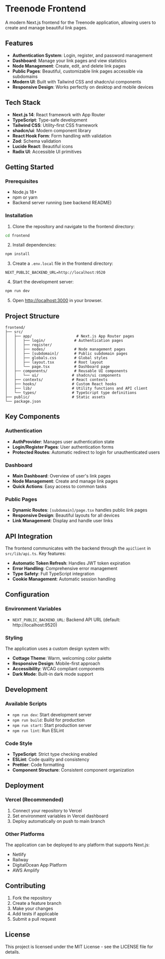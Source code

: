 # Treenode Frontend

A modern Next.js frontend for the Treenode application, allowing users to create and manage beautiful link pages.

## Features

- **Authentication System**: Login, register, and password management
- **Dashboard**: Manage your link pages and view statistics
- **Node Management**: Create, edit, and delete link pages
- **Public Pages**: Beautiful, customizable link pages accessible via subdomains
- **Modern UI**: Built with Tailwind CSS and shadcn/ui components
- **Responsive Design**: Works perfectly on desktop and mobile devices

## Tech Stack

- **Next.js 14**: React framework with App Router
- **TypeScript**: Type-safe development
- **Tailwind CSS**: Utility-first CSS framework
- **shadcn/ui**: Modern component library
- **React Hook Form**: Form handling with validation
- **Zod**: Schema validation
- **Lucide React**: Beautiful icons
- **Radix UI**: Accessible UI primitives

## Getting Started

### Prerequisites

- Node.js 18+ 
- npm or yarn
- Backend server running (see backend README)

### Installation

1. Clone the repository and navigate to the frontend directory:
```bash
cd frontend
```

2. Install dependencies:
```bash
npm install
```

3. Create a `.env.local` file in the frontend directory:
```env
NEXT_PUBLIC_BACKEND_URL=http://localhost:9520
```

4. Start the development server:
```bash
npm run dev
```

5. Open [http://localhost:3000](http://localhost:3000) in your browser.

## Project Structure

```
frontend/
├── src/
│   ├── app/                    # Next.js App Router pages
│   │   ├── login/             # Authentication pages
│   │   ├── register/
│   │   ├── nodes/             # Node management pages
│   │   ├── [subdomain]/       # Public subdomain pages
│   │   ├── globals.css        # Global styles
│   │   ├── layout.tsx         # Root layout
│   │   └── page.tsx           # Dashboard page
│   ├── components/            # Reusable UI components
│   │   └── ui/               # shadcn/ui components
│   ├── contexts/             # React contexts
│   ├── hooks/                # Custom React hooks
│   ├── lib/                  # Utility functions and API client
│   └── types/                # TypeScript type definitions
├── public/                   # Static assets
└── package.json
```

## Key Components

### Authentication
- **AuthProvider**: Manages user authentication state
- **Login/Register Pages**: User authentication forms
- **Protected Routes**: Automatic redirect to login for unauthenticated users

### Dashboard
- **Main Dashboard**: Overview of user's link pages
- **Node Management**: Create and manage link pages
- **Quick Actions**: Easy access to common tasks

### Public Pages
- **Dynamic Routes**: `[subdomain]/page.tsx` handles public link pages
- **Responsive Design**: Beautiful layouts for all devices
- **Link Management**: Display and handle user links

## API Integration

The frontend communicates with the backend through the `apiClient` in `src/lib/api.ts`. Key features:

- **Automatic Token Refresh**: Handles JWT token expiration
- **Error Handling**: Comprehensive error management
- **Type Safety**: Full TypeScript integration
- **Cookie Management**: Automatic session handling

## Configuration

### Environment Variables

- `NEXT_PUBLIC_BACKEND_URL`: Backend API URL (default: http://localhost:9520)

### Styling

The application uses a custom design system with:
- **Cottage Theme**: Warm, welcoming color palette
- **Responsive Design**: Mobile-first approach
- **Accessibility**: WCAG compliant components
- **Dark Mode**: Built-in dark mode support

## Development

### Available Scripts

- `npm run dev`: Start development server
- `npm run build`: Build for production
- `npm run start`: Start production server
- `npm run lint`: Run ESLint

### Code Style

- **TypeScript**: Strict type checking enabled
- **ESLint**: Code quality and consistency
- **Prettier**: Code formatting
- **Component Structure**: Consistent component organization

## Deployment

### Vercel (Recommended)

1. Connect your repository to Vercel
2. Set environment variables in Vercel dashboard
3. Deploy automatically on push to main branch

### Other Platforms

The application can be deployed to any platform that supports Next.js:
- Netlify
- Railway
- DigitalOcean App Platform
- AWS Amplify

## Contributing

1. Fork the repository
2. Create a feature branch
3. Make your changes
4. Add tests if applicable
5. Submit a pull request

## License

This project is licensed under the MIT License - see the LICENSE file for details.
